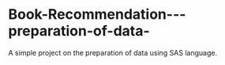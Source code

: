 # Book-Recommendation---preparation-of-data-
A simple project on the preparation of data using SAS language. 
